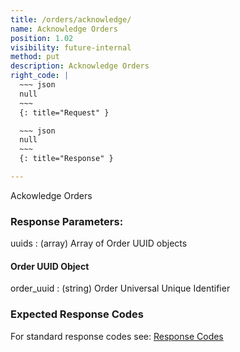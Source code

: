 ```yaml
---
title: /orders/acknowledge/
name: Acknowledge Orders
position: 1.02
visibility: future-internal
method: put
description: Acknowledge Orders
right_code: |
  ~~~ json
  null
  ~~~
  {: title="Request" }

  ~~~ json
  null
  ~~~
  {: title="Response" }

---
```

Ackowledge Orders

### Response Parameters:

uuids
: (array) Array of Order UUID objects

#### Order UUID Object

order_uuid
: (string) Order Universal Unique Identifier

### Expected Response Codes

For standard response codes see: <a href="{{ site.baseurl}}/#documentationresponse_codes/" target="_blank" >Response Codes</a>

